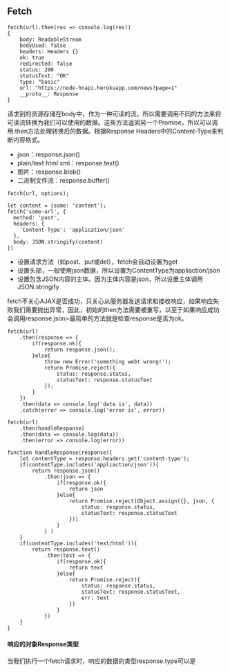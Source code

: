 ## Fetch
```
fetch(url).then(res => console.log(res))
{
    body: ReadableStream
    bodyUsed: false
    headers: Headers {}
    ok: true
    redirected: false
    status: 200
    statusText: "OK"
    type: "basic"
    url: "https://node-hnapi.herokuapp.com/news?page=1"
    __proto__: Response
}
```
请求到的资源存储在body中，作为一种可读的流，所以需要调用不同的方法来将可读流转换为我们可以使用的数据。这些方法返回另一个Promise，所以可以调用.then方法处理转换后的数据。根据Response Headers中的Content-Type来判断内容格式。
- json：response.json()
- plain/text  html xml：response.text()
- 图片：response.blob()
- 二进制文件流：response.buffer()

```
fetch(url, options);

let content = {some: 'content'};
fetch('some-url', {
  method: 'post',
  headers: {
    'Content-Type': 'application/json'
  },
  body: JSON.stringify(content)
})
```
- 设置请求方法（如post、put或del），fetch会自动设置为get
- 设置头部，一般使用json数据，所以设置为ContentType为appliaction/json
- 设置包含JSON内容的主体。因为主体内容是json，所以设置主体调用JSON.stringify

fetch不关心AJAX是否成功，只关心从服务器发送请求和接收响应，如果响应失败我们需要抛出异常，因此，初始的then方法需要被重写，以至于如果响应成功会调用response.json>最简单的方法就是检查response是否为ok。
```
fetch(url)
    .then(response => {
        if(response.ok){
            return response.json();
        }else{
            throw new Error('something webt wrong!');
            return Promise.reject({
                status: response.status,
                statusText: response.statusText
            });
        }
    })
    .then(data => console.log('data is', data))
    .catch(error => console.log('error is', error))
```
```
fetch(url)
    .then(handleResponse)
    .then(data => console.log(data))
    .then(error => console.log(error))

function handleResponse(response){
    let contentType = response.headers.get('content-type');
    if(contentType.includes('appliaction/json')){
        return response.json()
            .then(json => {
                if(response.ok){
                    return json 
                }else{
                    return Promise.reject(Object.assign({}, json, {
                        status: response.status,
                        statusText: response.statusText
                    }))
                }
            } )
    }
    if(contentType.includes('text/html')){
        return response.text()
            .then(text => {
                if(response.ok){
                    return text
                }else{
                    return Promise.reject({
                        status: response.status,
                        statusText: response.statusText,
                        err: text
                    })
                }
            })
    }
}
```
#### 响应的对象Response类型
当我们执行一个fetch请求时，响应的数据的类型response.type可以是
